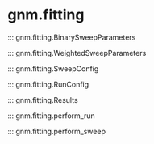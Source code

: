 # gnm.fitting

::: gnm.fitting.BinarySweepParameters

::: gnm.fitting.WeightedSweepParameters

::: gnm.fitting.SweepConfig

::: gnm.fitting.RunConfig

::: gnm.fitting.Results

::: gnm.fitting.perform_run

::: gnm.fitting.perform_sweep